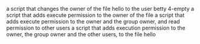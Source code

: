 a script that changes the owner of the file hello to the user betty
4-empty
a script that adds execute permission to the owner of the file
a script that adds execute permission to the owner and the group owner, and read permission to other users
a script that adds execution permission to the owner, the group owner and the other users, to the file hello 
